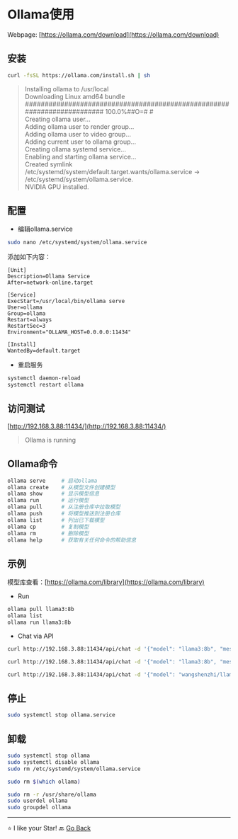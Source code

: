 # Ollama使用

Webpage: [https://ollama.com/download](https://ollama.com/download)

## 安装

```bash
curl -fsSL https://ollama.com/install.sh | sh
```

> Installing ollama to /usr/local \
Downloading Linux amd64 bundle \
######################################################################## 100.0%##O=#  # \
Creating ollama user... \
Adding ollama user to render group... \
Adding ollama user to video group... \
Adding current user to ollama group... \
Creating ollama systemd service... \
Enabling and starting ollama service... \
Created symlink /etc/systemd/system/default.target.wants/ollama.service → /etc/systemd/system/ollama.service. \
NVIDIA GPU installed.

## 配置

- 编辑ollama.service

```bash
sudo nano /etc/systemd/system/ollama.service
```

添加如下内容：

```
[Unit]
Description=Ollama Service
After=network-online.target

[Service]
ExecStart=/usr/local/bin/ollama serve
User=ollama
Group=ollama
Restart=always
RestartSec=3
Environment="OLLAMA_HOST=0.0.0.0:11434"

[Install]
WantedBy=default.target
```

- 重启服务

```bash
systemctl daemon-reload
systemctl restart ollama
```

## 访问测试

[http://192.168.3.88:11434/](http://192.168.3.88:11434/)

> Ollama is running

## Ollama命令

```bash
ollama serve     # 启动ollama
ollama create    # 从模型文件创建模型
ollama show      # 显示模型信息
ollama run       # 运行模型
ollama pull      # 从注册仓库中拉取模型
ollama push      # 将模型推送到注册仓库
ollama list      # 列出已下载模型
ollama cp        # 复制模型
ollama rm        # 删除模型
ollama help      # 获取有关任何命令的帮助信息
```

## 示例

模型库查看：[https://ollama.com/library](https://ollama.com/library)

- Run

```bash
ollama pull llama3:8b
ollama list
ollama run llama3:8b
```

- Chat via API

```bash
curl http://192.168.3.88:11434/api/chat -d '{"model": "llama3:8b", "messages": [{ "role": "user", "content": "你好啊"}]}'

curl http://192.168.3.88:11434/api/chat -d '{"model": "llama3:8b", "messages": [{"role": "system", "content": "你是一个乐于助人的AI助手。"}, {"role": "user", "content": "你好啊"}], "stream": false}'

curl http://192.168.3.88:11434/api/chat -d '{"model": "wangshenzhi/llama3-8b-chinese-chat-ollama-q4:latest", "messages": [{"role": "system", "content": "你是奥特曼。"}, {"role": "user", "content": "你好，介绍一下你自己。"}], "stream": false}'
```

## 停止

```bash
sudo systemctl stop ollama.service
```

## 卸载

```bash
sudo systemctl stop ollama
sudo systemctl disable ollama
sudo rm /etc/systemd/system/ollama.service

sudo rm $(which ollama)

sudo rm -r /usr/share/ollama
sudo userdel ollama
sudo groupdel ollama
```

***
⭐ I like your Star!
🔙 [Go Back](README.md)